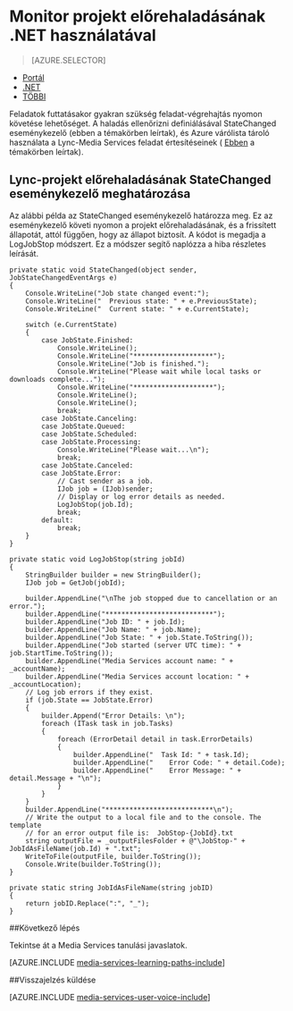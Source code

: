 <properties 
    pageTitle="Monitor projekt előrehaladásának .NET használatával" 
    description="Megtudhatja, hogy miként kezelő eseménykód segítségével nyomon követheti a feladat előrehaladását, és küldje el az értesítéseket. A kód minta írott C#, és használja a Media Services SDK a .NET rendszerhez." 
    services="media-services" 
    documentationCenter="" 
    authors="juliako" 
    manager="erikre" 
    editor=""/>

<tags 
    ms.service="media-services" 
    ms.workload="media" 
    ms.tgt_pltfrm="na" 
    ms.devlang="dotnet" 
    ms.topic="article" 
    ms.date="08/19/2016"   
    ms.author="juliako"/>

# <a name="monitor-job-progress-using-net"></a>Monitor projekt előrehaladásának .NET használatával

> [AZURE.SELECTOR]
- [Portál](media-services-portal-check-job-progress.md)
- [.NET](media-services-check-job-progress.md)
- [TÖBBI](media-services-rest-check-job-progress.md)

Feladatok futtatásakor gyakran szükség feladat-végrehajtás nyomon követése lehetőséget. A haladás ellenőrizni definiálásával StateChanged eseménykezelő (ebben a témakörben leírtak), és Azure várólista tároló használata a Lync-Media Services feladat értesítéseinek ( [Ebben](media-services-dotnet-check-job-progress-with-queues.md) a témakörben leírtak).

## <a name="define-statechanged-event-handler-to-monitor-job-progress"></a>Lync-projekt előrehaladásának StateChanged eseménykezelő meghatározása

Az alábbi példa az StateChanged eseménykezelő határozza meg. Ez az eseménykezelő követi nyomon a projekt előrehaladásának, és a frissített állapotát, attól függően, hogy az állapot biztosít. A kódot is megadja a LogJobStop módszert. Ez a módszer segítő naplózza a hiba részletes leírását.

    private static void StateChanged(object sender, JobStateChangedEventArgs e)
    {
        Console.WriteLine("Job state changed event:");
        Console.WriteLine("  Previous state: " + e.PreviousState);
        Console.WriteLine("  Current state: " + e.CurrentState);
    
        switch (e.CurrentState)
        {
            case JobState.Finished:
                Console.WriteLine();
                Console.WriteLine("********************");
                Console.WriteLine("Job is finished.");
                Console.WriteLine("Please wait while local tasks or downloads complete...");
                Console.WriteLine("********************");
                Console.WriteLine();
                Console.WriteLine();
                break;
            case JobState.Canceling:
            case JobState.Queued:
            case JobState.Scheduled:
            case JobState.Processing:
                Console.WriteLine("Please wait...\n");
                break;
            case JobState.Canceled:
            case JobState.Error:
                // Cast sender as a job.
                IJob job = (IJob)sender;
                // Display or log error details as needed.
                LogJobStop(job.Id);
                break;
            default:
                break;
        }
    }
    
    private static void LogJobStop(string jobId)
    {
        StringBuilder builder = new StringBuilder();
        IJob job = GetJob(jobId);
    
        builder.AppendLine("\nThe job stopped due to cancellation or an error.");
        builder.AppendLine("***************************");
        builder.AppendLine("Job ID: " + job.Id);
        builder.AppendLine("Job Name: " + job.Name);
        builder.AppendLine("Job State: " + job.State.ToString());
        builder.AppendLine("Job started (server UTC time): " + job.StartTime.ToString());
        builder.AppendLine("Media Services account name: " + _accountName);
        builder.AppendLine("Media Services account location: " + _accountLocation);
        // Log job errors if they exist.  
        if (job.State == JobState.Error)
        {
            builder.Append("Error Details: \n");
            foreach (ITask task in job.Tasks)
            {
                foreach (ErrorDetail detail in task.ErrorDetails)
                {
                    builder.AppendLine("  Task Id: " + task.Id);
                    builder.AppendLine("    Error Code: " + detail.Code);
                    builder.AppendLine("    Error Message: " + detail.Message + "\n");
                }
            }
        }
        builder.AppendLine("***************************\n");
        // Write the output to a local file and to the console. The template 
        // for an error output file is:  JobStop-{JobId}.txt
        string outputFile = _outputFilesFolder + @"\JobStop-" + JobIdAsFileName(job.Id) + ".txt";
        WriteToFile(outputFile, builder.ToString());
        Console.Write(builder.ToString());
    }
    
    private static string JobIdAsFileName(string jobID)
    {
        return jobID.Replace(":", "_");
    }



##<a name="next-step"></a>Következő lépés

Tekintse át a Media Services tanulási javaslatok.

[AZURE.INCLUDE [media-services-learning-paths-include](../../includes/media-services-learning-paths-include.md)]

##<a name="provide-feedback"></a>Visszajelzés küldése

[AZURE.INCLUDE [media-services-user-voice-include](../../includes/media-services-user-voice-include.md)]
